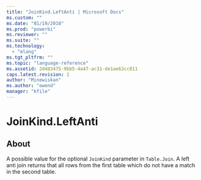 ```yaml
---
title: "JoinKind.LeftAnti | Microsoft Docs"
ms.custom: ""
ms.date: "01/19/2018"
ms.prod: "powerbi"
ms.reviewer: ""
ms.suite: ""
ms.technology: 
  - "mlang"
ms.tgt_pltfrm: ""
ms.topic: "language-reference"
ms.assetid: 2d483475-9bb5-4a47-ac31-de1ae62cc011
caps.latest.revision: 2
author: "Minewiskan"
ms.author: "owend"
manager: "kfile"
---
```

# JoinKind.LeftAnti
## About
A possible value for the optional <code>JoinKind</code> parameter in <code>Table.Join</code>. A left anti join returns that all rows from the first table which do not have a match in the second table.

